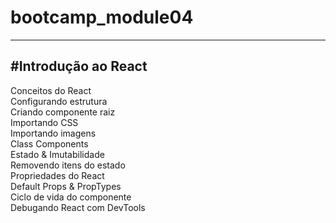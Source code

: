 ﻿# bootcamp_module04

------------------------------------------------------------------------------------------------------------------------------
#Introdução ao React
------------------------------------------------------------------------------------------------------------------------------

Conceitos do React <br>
Configurando estrutura <br>
Criando componente raiz <br>
Importando CSS <br>
Importando imagens <br>
Class Components <br>
Estado & Imutabilidade <br>
Removendo itens do estado <br>
Propriedades do React <br>
Default Props & PropTypes <br>
Ciclo de vida do componente <br>
Debugando React com DevTools <br>
